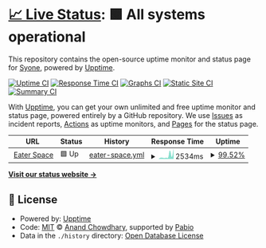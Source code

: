 # [📈 Live Status](https://demo.upptime.js.org): <!--live status--> **🟩 All systems operational**

This repository contains the open-source uptime monitor and status page for [Syone](https://demo.upptime.js.org), powered by [Upptime](https://github.com/upptime/upptime).

[![Uptime CI](https://github.com/Syone/uptime/workflows/Uptime%20CI/badge.svg)](https://github.com/Syone/uptime/actions?query=workflow%3A%22Uptime+CI%22)
[![Response Time CI](https://github.com/Syone/uptime/workflows/Response%20Time%20CI/badge.svg)](https://github.com/Syone/uptime/actions?query=workflow%3A%22Response+Time+CI%22)
[![Graphs CI](https://github.com/Syone/uptime/workflows/Graphs%20CI/badge.svg)](https://github.com/Syone/uptime/actions?query=workflow%3A%22Graphs+CI%22)
[![Static Site CI](https://github.com/Syone/uptime/workflows/Static%20Site%20CI/badge.svg)](https://github.com/Syone/uptime/actions?query=workflow%3A%22Static+Site+CI%22)
[![Summary CI](https://github.com/Syone/uptime/workflows/Summary%20CI/badge.svg)](https://github.com/Syone/uptime/actions?query=workflow%3A%22Summary+CI%22)

With [Upptime](https://upptime.js.org), you can get your own unlimited and free uptime monitor and status page, powered entirely by a GitHub repository. We use [Issues](https://github.com/Syone/uptime/issues) as incident reports, [Actions](https://github.com/Syone/uptime/actions) as uptime monitors, and [Pages](https://demo.upptime.js.org) for the status page.

<!--start: status pages-->
<!-- This summary is generated by Upptime (https://github.com/upptime/upptime) -->
<!-- Do not edit this manually, your changes will be overwritten -->
<!-- prettier-ignore -->
| URL | Status | History | Response Time | Uptime |
| --- | ------ | ------- | ------------- | ------ |
| <img alt="" src="https://icons.duckduckgo.com/ip3/eater.space.ico" height="13"> [Eater Space](https://eater.space) | 🟩 Up | [eater-space.yml](https://github.com/Syone/uptime/commits/HEAD/history/eater-space.yml) | <details><summary><img alt="Response time graph" src="./graphs/eater-space/response-time-week.png" height="20"> 2534ms</summary><br><a href="https://Syone.github.io/uptime/history/eater-space"><img alt="Response time 4398" src="https://img.shields.io/endpoint?url=https%3A%2F%2Fraw.githubusercontent.com%2FSyone%2Fuptime%2FHEAD%2Fapi%2Feater-space%2Fresponse-time.json"></a><br><a href="https://Syone.github.io/uptime/history/eater-space"><img alt="24-hour response time 7881" src="https://img.shields.io/endpoint?url=https%3A%2F%2Fraw.githubusercontent.com%2FSyone%2Fuptime%2FHEAD%2Fapi%2Feater-space%2Fresponse-time-day.json"></a><br><a href="https://Syone.github.io/uptime/history/eater-space"><img alt="7-day response time 2534" src="https://img.shields.io/endpoint?url=https%3A%2F%2Fraw.githubusercontent.com%2FSyone%2Fuptime%2FHEAD%2Fapi%2Feater-space%2Fresponse-time-week.json"></a><br><a href="https://Syone.github.io/uptime/history/eater-space"><img alt="30-day response time 6189" src="https://img.shields.io/endpoint?url=https%3A%2F%2Fraw.githubusercontent.com%2FSyone%2Fuptime%2FHEAD%2Fapi%2Feater-space%2Fresponse-time-month.json"></a><br><a href="https://Syone.github.io/uptime/history/eater-space"><img alt="1-year response time 4398" src="https://img.shields.io/endpoint?url=https%3A%2F%2Fraw.githubusercontent.com%2FSyone%2Fuptime%2FHEAD%2Fapi%2Feater-space%2Fresponse-time-year.json"></a></details> | <details><summary><a href="https://Syone.github.io/uptime/history/eater-space">99.52%</a></summary><a href="https://Syone.github.io/uptime/history/eater-space"><img alt="All-time uptime 98.25%" src="https://img.shields.io/endpoint?url=https%3A%2F%2Fraw.githubusercontent.com%2FSyone%2Fuptime%2FHEAD%2Fapi%2Feater-space%2Fuptime.json"></a><br><a href="https://Syone.github.io/uptime/history/eater-space"><img alt="24-hour uptime 100.00%" src="https://img.shields.io/endpoint?url=https%3A%2F%2Fraw.githubusercontent.com%2FSyone%2Fuptime%2FHEAD%2Fapi%2Feater-space%2Fuptime-day.json"></a><br><a href="https://Syone.github.io/uptime/history/eater-space"><img alt="7-day uptime 99.52%" src="https://img.shields.io/endpoint?url=https%3A%2F%2Fraw.githubusercontent.com%2FSyone%2Fuptime%2FHEAD%2Fapi%2Feater-space%2Fuptime-week.json"></a><br><a href="https://Syone.github.io/uptime/history/eater-space"><img alt="30-day uptime 95.33%" src="https://img.shields.io/endpoint?url=https%3A%2F%2Fraw.githubusercontent.com%2FSyone%2Fuptime%2FHEAD%2Fapi%2Feater-space%2Fuptime-month.json"></a><br><a href="https://Syone.github.io/uptime/history/eater-space"><img alt="1-year uptime 98.25%" src="https://img.shields.io/endpoint?url=https%3A%2F%2Fraw.githubusercontent.com%2FSyone%2Fuptime%2FHEAD%2Fapi%2Feater-space%2Fuptime-year.json"></a></details>

<!--end: status pages-->

[**Visit our status website →**](https://demo.upptime.js.org)

## 📄 License

- Powered by: [Upptime](https://github.com/upptime/upptime)
- Code: [MIT](./LICENSE) © [Anand Chowdhary](https://anandchowdhary.com), supported by [Pabio](https://pabio.com)
- Data in the `./history` directory: [Open Database License](https://opendatacommons.org/licenses/odbl/1-0/)
